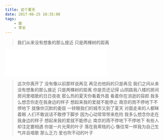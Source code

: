 ```yaml
---
title: 这个夏天
date: 2017-06-25 10:35:08
tags: 
    - 歌
    - 李志
---
```


> 我们从来没有想象的那么接近
只是两棵树的距离
<!--more-->

<iframe frameborder="no" border="0" marginwidth="0" marginheight="0" width=330 height=86 src="//music.163.com/outchain/player?type=2&id=30967317&auto=1&height=66"></iframe>

> 这次你离开了
没有像以前那样说再见
再见也他妈的只是再见
我们之间从来
没有想象的那么接近
只是两棵树的距离
你是否还记得
山阴路我八楼的房间
房间里唱歌的日日夜夜
那么热的夏天你看着外面
看着你在消逝的容颜
我多么想念你走在我身边的样子
想起来我的爱就不能停止
南京的雨不停地下不停地下
就像你沉默的委屈
一转眼我们的城市又到了夏天
对面走来的人都眯着眼
人们不敢说话不敢停下脚步
因为心动常常带来危险
我多么想念你走在我身边的样子
想起来我的爱就不能停止
南京的雨不停地下不停地下
有些人却注定要相遇
你是一片光荣的叶子
落在我卑贱的心
像往常一样我为自己生气并且唱歌
那么乏力
爱也吹不动的叶子